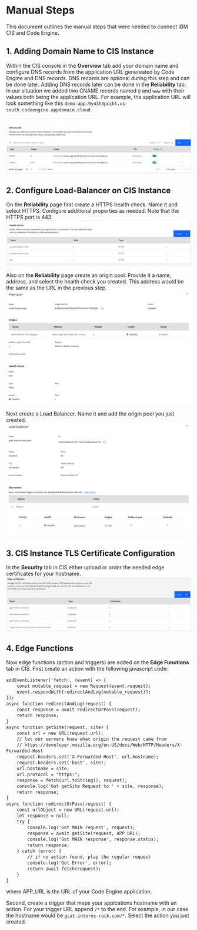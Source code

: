 # Manual Steps
This document outlines the manual steps that were needed to connect IBM CIS and Code Engine.

## 1. Adding Domain Name to CIS Instance
Within the CIS console in the **Overview** tab add your domain name and configure DNS records from the application URL genereated by Code Engine and DNS records. DNS records are optional during this step and can be done later. Adding DNS records later can be done in the **Reliability** tab. In our situation we added two CNAME records named `@` and `www` with their values both being the application URL. For example, the application URL will look something like this `demo-app.9y43h3pccht.us-south.codeengine.appdomain.cloud`.

![DNS Records in CIS Console](./images/dns-records.png)

## 2. Configure Load-Balancer on CIS Instance
On the **Reliability** page first create a HTTPS health check. Name it and select HTTPS. Configure additional properties as needed. Note that the HTTPS port is 443.
![Health Check](./images/health-check.png)

Also on the **Reliability** page create an origin pool. Provide it a name, address, and select the health check you created. This address would be the same as the URL in the previous step. 
![Origin Pool in CIS Console](./images/origin-pool.png)

Next create a Load Balancer. Name it and add the origin pool you just created.
![Load Balancer in CIS Console](./images/load-balancer.png)

## 3. CIS Instance TLS Certificate Configuration
In the **Security** tab in CIS either upload or order the needed edge certificates for your hostname.
![Edge Certificates](./images/edge-certificates.png)

## 4. Edge Functions
Now edge functions (action and triggers) are added on the **Edge Functions** tab in CIS. First create an action with the following javascript code:
```
addEventListener('fetch', (event) => {
    const mutable_request = new Request(event.request);
    event.respondWith(redirectAndLog(mutable_request));
});
async function redirectAndLog(request) {
    const response = await redirectOrPass(request);
    return response;
}
async function getSite(request, site) {
    const url = new URL(request.url);
    // let our servers know what origin the request came from
    // https://developer.mozilla.org/en-US/docs/Web/HTTP/Headers/X-Forwarded-Host
    request.headers.set('X-Forwarded-Host', url.hostname);
    request.headers.set('host', site);
    url.hostname = site;
    url.protocol = "https:";
    response = fetch(url.toString(), request);
    console.log('Got getSite Request to ' + site, response);
    return response;
}
async function redirectOrPass(request) {
    const urlObject = new URL(request.url);
    let response = null;
    try {
        console.log('Got MAIN request', request);
        response = await getSite(request, APP_URL);
        console.log('Got MAIN response', response.status);
        return response;
    } catch (error) {
        // if no action found, play the regular request
        console.log('Got Error', error);
        return await fetch(request);
    }
}
```
where APP_URL is the URL of your Code Engine application.

Second, create a trigger that maps your applcations hostname with an action. For your trigger URL append `/*` to the end. For example, in our case the hostname would be `gcat-interns-rock.com/*`. Select the action you just created. 
